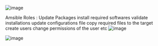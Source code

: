 ![image](https://github.com/user-attachments/assets/42130c7c-43be-4e64-a5ce-960854e9f463)

Amsible Roles :
Update Packages
install required softwares
validate installations
update configurations file
copy required files to the target
create users
change permissions of the user
etc
![image](https://github.com/user-attachments/assets/4c3ff00a-ab03-4ddc-a815-2fc5e63b21b0)



![image](https://github.com/user-attachments/assets/bf7558aa-a2a1-4f06-bd99-b7a1368b3913)


